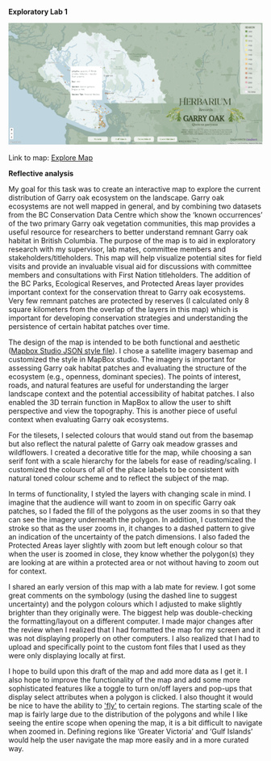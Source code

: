 <b>Exploratory Lab 1</b>

![alt text](https://github.com/emilyec/exploratory-lab-2/blob/969d1c3b89991fdb0ee3973f5ae679c581035bbb/screenshot.PNG "Screenshot")

Link to map: <a href="https://emilyec.github.io/exploratory-lab-2/herbarium-web" target="_blank">Explore Map</a>

<b>Reflective analysis</b>

My goal for this task was to create an interactive map to explore the current distribution of Garry oak ecosystem on the landscape. Garry oak ecosystems are not well mapped in general, and by combining two datasets from the BC Conservation Data Centre which show the ‘known occurrences’ of the two primary Garry oak vegetation communities, this map provides a useful resource for researchers to better understand remnant Garry oak habitat in British Columbia.
The purpose of the map is to aid in exploratory research with my supervisor, lab mates, committee members and stakeholders/titleholders. This map will help visualize potential sites for field visits and provide an invaluable visual aid for discussions with committee members and consultations with First Nation titleholders. The addition of the BC Parks, Ecological Reserves, and Protected Areas layer provides important context for the conservation threat to Garry oak ecosystems. Very few remnant patches are protected by reserves (I calculated only 8 square kilometers from the overlap of the layers in this map) which is important for developing conservation strategies and understanding the persistence of certain habitat patches over time.

The design of the map is intended to be both functional and aesthetic (<a href="https://github.com/emilyec/exploratory-lab/blob/6ffab5e2f115196b0acb7a16b5ebcdd25eeea22c/style.json">Mapbox Studio JSON style file</a>). I chose a satellite imagery basemap and customized the style in MapBox studio. The imagery is important for assessing Garry oak habitat patches and evaluating the structure of the ecosystem (e.g., openness, dominant species). The points of interest, roads, and natural features are useful for understanding the larger landscape context and the potential accessibility of habitat patches. I also enabled the 3D terrain function in MapBox to allow the user to shift perspective and view the topography. This is another piece of useful context when evaluating Garry oak ecosystems.

For the tilesets, I selected colours that would stand out from the basemap but also reflect the natural palette of Garry oak meadow grasses and wildflowers. I created a decorative title for the map, while choosing a san serif font with a scale hierarchy for the labels for ease of reading/scaling.  I customized the colours of all of the place labels to be consistent with natural toned colour scheme and to reflect the subject of the map. 

In terms of functionality, I styled the layers with changing scale in mind. I imagine that the audience will want to zoom in on specific Garry oak patches, so I faded the fill of the polygons as the user zooms in so that they can see the imagery underneath the polygon. In addition, I customized the stroke so that as the user zooms in, it changes to a dashed pattern to give an indication of the uncertainty of the patch dimensions. I also faded the Protected Areas layer slightly with zoom but left enough colour so that when the user is zoomed in close, they know whether the polygon(s) they are looking at are within a protected area or not without having to zoom out for context.

I shared an early version of this map with a lab mate for review. I got some great comments on the symbology (using the dashed line to suggest uncertainty) and the polygon colours which I adjusted to make slightly brighter than they originally were. The biggest help was double-checking the formatting/layout on a different computer. I made major changes after the review when I realized that I had formatted the map for my screen and it was not displaying properly on other computers. I also realized that I had to upload and specifically point to the custom font files that I used as they were only displaying locally at first.

I hope to build upon this draft of the map and add more data as I get it. I also hope to improve the functionality of the map and add some more sophisticated features like a toggle to turn on/off layers and pop-ups that display select attributes when a polygon is clicked. I also thought it would be nice to have the ability to <a href="https://docs.mapbox.com/mapbox-gl-js/example/flyto/" target="_blank">'fly'</a> to certain regions. The starting scale of the map is fairly large due to the distribution of the polygons and while I like seeing the entire scope when opening the map, it is a bit difficult to navigate when zoomed in. Defining regions like ‘Greater Victoria’ and ‘Gulf Islands’ would help the user navigate the map more easily and in a more curated way. 
